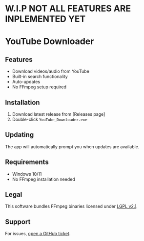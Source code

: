 # W.I.P NOT ALL FEATURES ARE INPLEMENTED YET
# YouTube Downloader

## Features
- Download videos/audio from YouTube
- Built-in search functionality
- Auto-updates
- No FFmpeg setup required

## Installation
1. Download latest release from [Releases page]
2. Double-click `YouTube_Downloader.exe`

## Updating
The app will automatically prompt you when updates are available.

## Requirements
- Windows 10/11
- No FFmpeg installation needed

## Legal
This software bundles FFmpeg binaries licensed under [LGPL v2.1](src/ffmpeg/LICENSE.txt).

## Support
For issues, [open a GitHub ticket](your-repo-url/issues).
